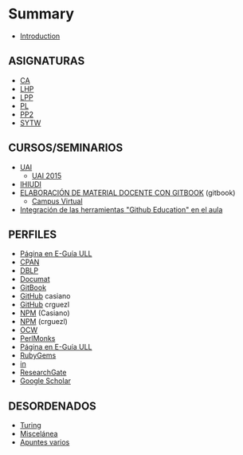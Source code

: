 # Summary

* [Introduction](README.md)

## ASIGNATURAS

* [CA](ca.md)
* [LHP](lhp.md)
* [LPP](lpp.md)
* [PL](pl.md)
* [PP2](pp2.md)
* [SYTW](sytw.md)

## CURSOS/SEMINARIOS

* [UAI](uai.md)
  - [UAI 2015](uai2015/README.md)
* [IHIUDI](ihiudi.md)
* [ELABORACIÓN DE MATERIAL DOCENTE CON GITBOOK](https://www.gitbook.com/book/casianorodriguezleon/elaboracion-de-material-docente-con-gitbook/details) (gitbook)
  - [Campus Virtual](https://campusvirtual.ull.es/formacion/course/view.php?id=2444)
* [Integración de las herramientas "Github Education" en el aula](https://casianorodriguezleon.gitbooks.io/curso-github/content/)


## PERFILES

* [Página en E-Guía ULL](https://e-guia.ull.es/etsii/queryprof.php?id=1041)
* [CPAN](http://search.cpan.org/~casiano/)
* [DBLP](http://dblp.org/pers/hd/r/Rodr=iacute=guez:Casiano)
* [Documat](https://documat.unirioja.es/servlet/autor?codigo=569950)
* [GitBook](https://www.gitbook.com/@casianorodriguezleon)
* [GitHub](https://github.com/casiano) casiano
* [GitHub](https://github.com/crguezl) crguezl
* [NPM](https://www.npmjs.com/~casiano) (Casiano)
* [NPM](https://www.npmjs.com/~crguezl) (crguezl)
* [OCW](http://ocw.universia.net/es/instituciones/33/universidad-de-la-laguna/autor/3897/casiano-rodriguez-leon/)
* [PerlMonks](http://www.perlmonks.org/?node_id=626604)
* [Página en E-Guía ULL](https://e-guia.ull.es/etsii/queryprof.php?id=1041)
* [RubyGems](https://rubygems.org/profiles/casiano)
* [in](https://www.linkedin.com/in/casiano-rodriguez-leon-15301110/)
* [ResearchGate](https://www.researchgate.net/profile/Casiano_Rodriguez-Leon)
* [Google Scholar](https://scholar.google.es/citations?user=wgSgtXYAAAAJ&hl=es)

## DESORDENADOS

* [Turing](http://www.sinewton.org/numeros/numeros/43-44/Articulo46.pdf)
* [Miscelánea](miscelanea.md)
* [Apuntes varios](apuntes.md)

